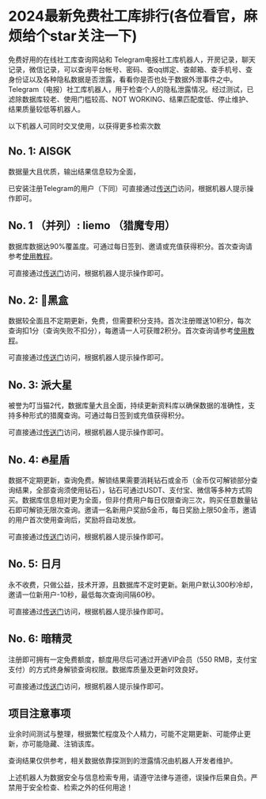 # 2024最新免费社工库排行(各位看官，麻烦给个star关注一下)
免费好用的在线社工库查询网站和 Telegram电报社工库机器人，开房记录，聊天记录，微信记录，可以查询平台帐号、密码、查qq绑定、查邮箱、查手机号、查身份证以及各种隐私数据是否泄露，看看你是否也处于数据外泄事件之中。
Telegram（电报）社工库机器人，用于检查个人的隐私泄露情况。经过测试，已滤除数据库较老、使用门槛较高、NOT WORKING、结果匹配度低、停止维护、结果质量较低等机器人。

以下机器人可同时交叉使用，以获得更多检索次数

## No. 1: AISGK
数据量大且优质，输出结果信息较为全面，

已安装注册Telegram的用户（下同）可直接通过[传送门](https://t.me/ku77777?start=AISGK_TDW5DW2V)访问，根据机器人提示操作即可。

## No. 1 （并列）: liemo （猎魔专用）
数据库数据达90%覆盖度。可通过每日签到、邀请或充值获得积分。首次查询请参考[使用教程](https://telegra.ph/Bot%E4%BD%BF%E7%94%A8%E6%95%99%E7%A8%8B-03-27)。

可直接通过[传送门]([https://t.me/ku77777?start=6320564014)访问，根据机器人提示操作即可。

## No. 2: 🔰黑盒
数据较全面且不定期更新，免费，但需要积分支持。首次注册赠送10积分，每次查询扣1分（查询失败不扣分），每邀请一人可获赠2积分。首次查询请参考[使用教程](https://telegra.ph/%E9%BB%91%E7%9B%92-%F0%9D%91%A9%F0%9D%92%8D%F0%9D%92%82%F0%9D%92%84%F0%9D%92%8C-%F0%9D%91%A9%F0%9D%91%B6%F0%9D%91%BF---%E7%A4%BE%E5%B7%A5%E5%BA%93%E4%BD%BF%E7%94%A8%E6%95%99%E7%A8%8B-08-23)。

可直接通过[传送门](https://t.me/tianqi871?start=PTGKWiY)访问，根据机器人提示操作即可。

## No. 3: 派大星
被誉为叮当猫2代，数据库量大且全面，持续更新资料库以确保数据的准确性，支持多种形式的猎魔查询。可通过每日签到或充值获得积分。

可直接通过[传送门](https://t.me/tianqi871/?start=6320564014)访问，根据机器人提示操作即可。

## No. 4: 🔥星盾
数据不定期更新，查询免费。解锁结果需要消耗钻石或金币（金币仅可解锁部分查询结果，全部查询须使用钻石），钻石可通过USDT、支付宝、微信等多种方式购买。数据库信息相对更为全面，但非付费用户每日仅限查询三次，购买任意数量钻石即可解锁无限次查询。邀请一名新用户奖励5金币，每日奖励上限50金币，邀请的用户首次使用查询后，奖励将自动发放。

可直接通过[传送门](https://t.me/weiyi10?start=dGLpzSL)访问，根据机器人提示操作即可。

## No. 5: 日月
永不收费，只做公益，技术开源，且数据库不定时更新。新用户默认300秒冷却，邀请一位新用户-10秒，最低每次查询间隔60秒。

可直接通过[传送门](https://t.me/weiyi10?start=6320564014)访问，根据机器人提示操作即可。

## No. 6: 暗精灵
注册即可拥有一定免费额度，额度用尽后可通过开通VIP会员（550 RMB，支付宝支付）的方式终身解锁查询权限。数据库质量及更新时效良好。

可直接通过[传送门](https://t.me/weiyi10?start=xkOLiW4qY1)访问，根据机器人提示操作即可。

## 项目注意事项
业余时间测试与整理，根据繁忙程度及个人精力，可能不定期更新、可能停止更新，亦可能隐藏、注销该库。

查询结果仅供参考，相关数据依靠探测到的泄露情况由机器人开发者维护。

上述机器人为数据安全与信息检索专用，请遵守法律与道德，误操作后果自负。严禁用于安全检查、检索之外的任何用途！